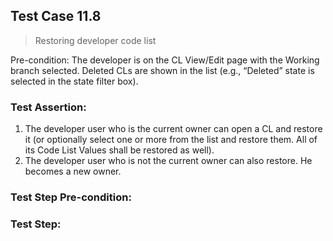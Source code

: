 ## Test Case 11.8

> Restoring developer code list

Pre-condition: The developer is on the CL View/Edit page with the Working branch selected. Deleted CLs are shown in the list (e.g., “Deleted” state is selected in the state filter box).



### Test Assertion:

1. The developer user who is the current owner can open a CL and restore it (or optionally select one or more from the list and restore them. All of its Code List Values shall be restored as well).
2. The developer user who is not the current owner can also restore. He becomes a new owner.

### Test Step Pre-condition:



### Test Step: